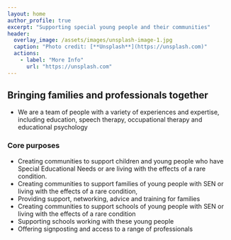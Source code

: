 ```yaml
---
layout: home
author_profile: true
excerpt: "Supporting special young people and their communities"
header:
  overlay_image: /assets/images/unsplash-image-1.jpg
  caption: "Photo credit: [**Unsplash**](https://unsplash.com)"
  actions:
    - label: "More Info"
      url: "https://unsplash.com"
---
```



## Bringing families and professionals together

* We are a team of people with a variety of experiences and expertise, including education, speech therapy, occupational therapy and educational psychology

### Core purposes
* Creating communities to support children and young people who have Special Educational Needs or are living with the effects of a rare condition.
* Creating communities to support families of young people with SEN or living with the effects of a rare condition,
* Providing support, networking, advice and training for families
* Creating communities to support schools of young people with SEN or living with the effects of a rare condition
* Supporting schools working with these young people
* Offering signposting and access to a range of professionals

